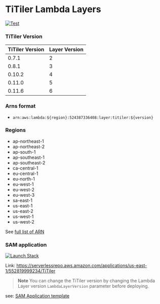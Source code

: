 # TiTiler Lambda Layers

<a href="https://github.com/lambgeo/titiler-layer/actions?query=workflow%3ACI" target="_blank">
    <img src="https://github.com/lambgeo/titiler-layer/workflows/CI/badge.svg" alt="Test">
</a>

### TiTiler Version

| TiTiler Version | Layer Version |
|               --|             --|
|           0.7.1 |             2 |
|           0.8.1 |             3 |
|          0.10.2 |             4 |
|          0.11.0 |             5 |
|          0.11.6 |             6 |

### Arns format

- `arn:aws:lambda:${region}:524387336408:layer:titiler:${version}`

### Regions
- ap-northeast-1
- ap-northeast-2
- ap-south-1
- ap-southeast-1
- ap-southeast-2
- ca-central-1
- eu-central-1
- eu-north-1
- eu-west-1
- eu-west-2
- eu-west-3
- sa-east-1
- us-east-1
- us-east-2
- us-west-1
- us-west-2

See [full list of ARN](/arns.json)


### SAM application

<p><a href="https://console.aws.amazon.com/lambda/home?#/create/app?applicationId=arn:aws:serverlessrepo:us-east-1:552819999234:applications/TiTiler" rel="noreferrer"><img src="https://cdn.rawgit.com/buildkite/cloudformation-launch-stack-button-svg/master/launch-stack.svg" alt="Launch Stack"></a></p>

Link: https://serverlessrepo.aws.amazon.com/applications/us-east-1/552819999234/TiTiler

> **Note**
> You can change the TiTiler version by changing the Lambda Layer version `LambdaLayerVersion` parameter before deploying.

see: [SAM Application template](/sam.yml)
